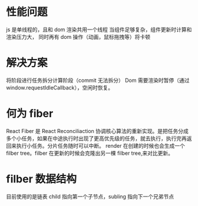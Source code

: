 # 性能问题

js 是单线程的，且和 dom 渲染共用一个线程
当组件足够复杂，组件更新时计算和渲染压力大，
同时再有 dom 操作（动画，鼠标拖拽等）将卡顿

# 解决方案

将阶段进行任务拆分计算阶段（commit 无法拆分）
Dom 需要渲染时暂停（通过 window.requestIdleCallback），空闲时恢复。

# 何为 fiber

React Fiber 是 React Reconciliaction 协调核心算法的重新实现。是把任务分成多个小任务，如果在中途执行时出现了更高优先级的任务，就去执行，执行完再返回来执行小任务。分片任务随时可以中断。
render 在创建的时候也会生成一个 filber tree。filber 在更新的时候会克隆出另一棵 filber tree,来对比更新。

# filber 数据结构

目前使用的是链表 child 指向第一个子节点，subling 指向下一个兄弟节点
